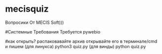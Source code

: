 # mecisquiz
Вопросики От MECIS Soft)))

#Системные Требования
Требуется pywebio

#как открыть?
распаковавайте архив открывайте его в терминале/cmd
и пишем (для линукса) python3 quiz.py (для винды) python quiz.py
